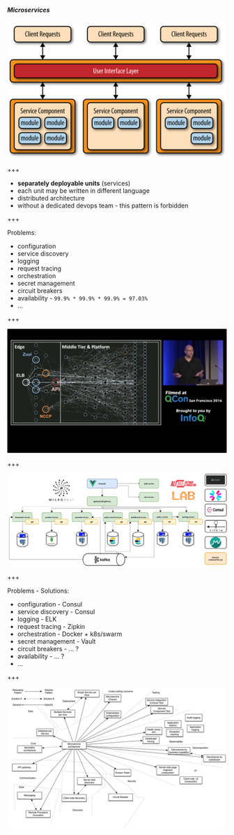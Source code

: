 ##### Microservices

<img src="./microservices.png" style="width=550px;" />

+++

- **separately deployable units** (services)
- each unit may be written in different language
- distributed architecture
- without a dedicated devops team - this pattern is forbidden

+++

Problems:
- configuration
- service discovery
- logging
- request tracing
- orchestration
- secret management
- circuit breakers
- availability - `99.9% * 99.9% * 99.9% = 97.03%`
- ...

+++

![](./netflix_ms.jpg)

+++

![](./micronaut-microservices-architecture.png)

+++

Problems - Solutions:
- configuration - Consul
- service discovery - Consul
- logging - ELK
- request tracing - Zipkin
- orchestration - Docker + k8s/swarm
- secret management - Vault
- circuit breakers - ... ?
- availability - ... ?
- ...

+++

<img src="./PatternsRelatedToMicroservices.jpg" width=1000px />
